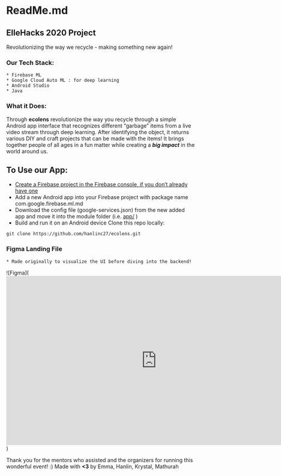 # ReadMe.md
## ElleHacks 2020 Project 
Revolutionizing the way we recycle - making something new again! 

### Our Tech Stack:
	* Firebase ML
	* Google Cloud Auto ML : for deep learning
	* Android Studio 
	* Java 

### What it Does:
Through **ecolens** revolutionize the way you recycle through a simple Android app interface that recognizes different “garbage” items from a live video stream through deep learning. After identifying the object, it returns various DIY and craft projects that can be made with the items! It brings together people of all ages in a fun matter while creating a **_big impact_** in the world around us. 

## To Use our App: 
* [Create a Firebase project in the Firebase console, if you don’t already have one](https://firebase.google.com/docs/android/setup) 
* Add a new Android app into your Firebase project with package name com.google.firebase.ml.md
* Download the config file (google-services.json) from the new added app and move it into the module folder (i.e.  [app/](https://github.com/hanlinc27/ecolens/blob/master/app) )
* Build and run it on an Android device
Clone this repo locally: 
```
git clone https://github.com/hanlinc27/ecolens.git
```



### Figma Landing File 
	* Made originally to visualize the UI before diving into the backend! 

![Figma](<iframe style="border: none;" width="800" height="450" src="https://www.figma.com/embed?embed_host=share&url=https%3A%2F%2Fwww.figma.com%2Ffile%2FnNwOVOY3YwKk7jLHoi6lXa%2Fecolens%3Fnode-id%3D0%253A1" allowfullscreen></iframe>)

Thank you for the mentors who assisted and the organizers for running this wonderful event! :) 
Made with **<3** by Emma, Hanlin, Krystal, Mathurah



